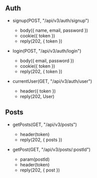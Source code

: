 


## Auth

- signup(POST, "/api/v3/auth/signup")
  - body({ name, email, password })
  - cookie({ token })
  - reply(202, { token })

- login(POST, "/api/v3/auth/login")
  - body({ email, password })
  - cookie({ token })
  - reply(202, { token })

- currentUser(GET, "/api/v3/auth/user")
  - header({ token })
  - reply(202, User)



## Posts

- getPosts(GET, "/api/v3/posts")
  - header(token)
  - reply(202, { posts })

- getPost(GET, "/api/v3/posts/:postId")
  - param(postId)
  - header(token)
  - reply(202, { post })


  

